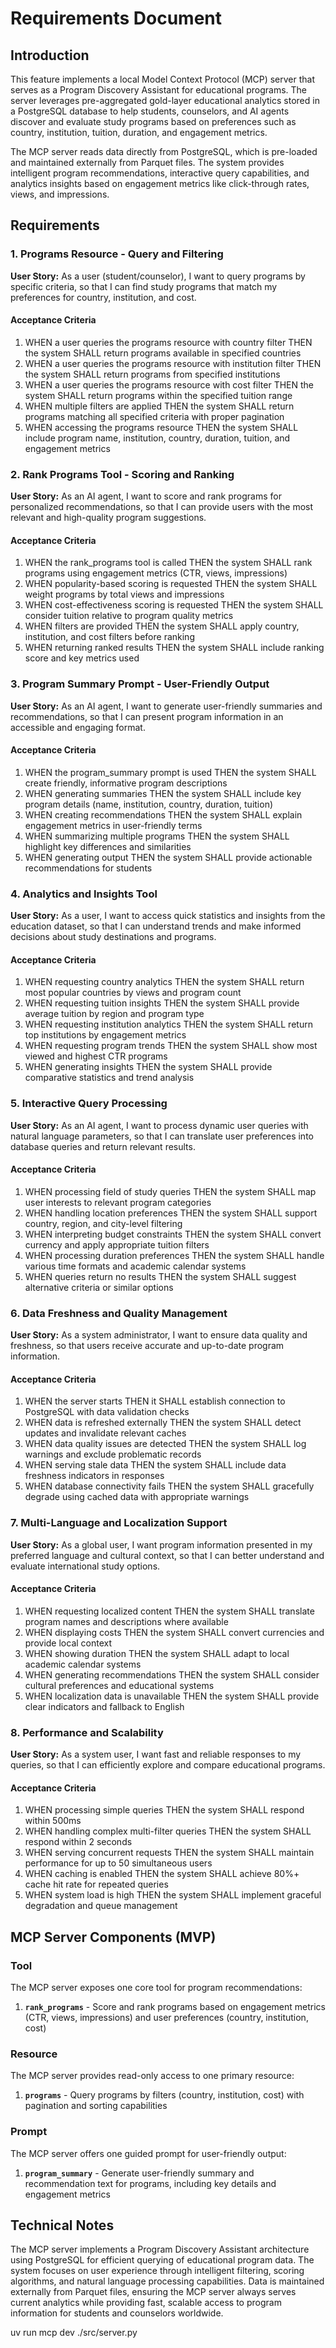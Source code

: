 # Requirements Document

## Introduction

This feature implements a local Model Context Protocol (MCP) server that serves as a Program Discovery Assistant for educational programs. The server leverages pre-aggregated gold-layer educational analytics stored in a PostgreSQL database to help students, counselors, and AI agents discover and evaluate study programs based on preferences such as country, institution, tuition, duration, and engagement metrics.

The MCP server reads data directly from PostgreSQL, which is pre-loaded and maintained externally from Parquet files. The system provides intelligent program recommendations, interactive query capabilities, and analytics insights based on engagement metrics like click-through rates, views, and impressions.

## Requirements

### 1. Programs Resource - Query and Filtering

**User Story:** As a user (student/counselor), I want to query programs by specific criteria, so that I can find study programs that match my preferences for country, institution, and cost.

#### Acceptance Criteria

1. WHEN a user queries the programs resource with country filter THEN the system SHALL return programs available in specified countries
2. WHEN a user queries the programs resource with institution filter THEN the system SHALL return programs from specified institutions
3. WHEN a user queries the programs resource with cost filter THEN the system SHALL return programs within the specified tuition range
4. WHEN multiple filters are applied THEN the system SHALL return programs matching all specified criteria with proper pagination
5. WHEN accessing the programs resource THEN the system SHALL include program name, institution, country, duration, tuition, and engagement metrics

### 2. Rank Programs Tool - Scoring and Ranking

**User Story:** As an AI agent, I want to score and rank programs for personalized recommendations, so that I can provide users with the most relevant and high-quality program suggestions.

#### Acceptance Criteria

1. WHEN the rank_programs tool is called THEN the system SHALL rank programs using engagement metrics (CTR, views, impressions)
2. WHEN popularity-based scoring is requested THEN the system SHALL weight programs by total views and impressions
3. WHEN cost-effectiveness scoring is requested THEN the system SHALL consider tuition relative to program quality metrics
4. WHEN filters are provided THEN the system SHALL apply country, institution, and cost filters before ranking
5. WHEN returning ranked results THEN the system SHALL include ranking score and key metrics used

### 3. Program Summary Prompt - User-Friendly Output

**User Story:** As an AI agent, I want to generate user-friendly summaries and recommendations, so that I can present program information in an accessible and engaging format.

#### Acceptance Criteria

1. WHEN the program_summary prompt is used THEN the system SHALL create friendly, informative program descriptions
2. WHEN generating summaries THEN the system SHALL include key program details (name, institution, country, duration, tuition)
3. WHEN creating recommendations THEN the system SHALL explain engagement metrics in user-friendly terms
4. WHEN summarizing multiple programs THEN the system SHALL highlight key differences and similarities
5. WHEN generating output THEN the system SHALL provide actionable recommendations for students

### 4. Analytics and Insights Tool

**User Story:** As a user, I want to access quick statistics and insights from the education dataset, so that I can understand trends and make informed decisions about study destinations and programs.

#### Acceptance Criteria

1. WHEN requesting country analytics THEN the system SHALL return most popular countries by views and program count
2. WHEN requesting tuition insights THEN the system SHALL provide average tuition by region and program type
3. WHEN requesting institution analytics THEN the system SHALL return top institutions by engagement metrics
4. WHEN requesting program trends THEN the system SHALL show most viewed and highest CTR programs
5. WHEN generating insights THEN the system SHALL provide comparative statistics and trend analysis

### 5. Interactive Query Processing

**User Story:** As an AI agent, I want to process dynamic user queries with natural language parameters, so that I can translate user preferences into database queries and return relevant results.

#### Acceptance Criteria

1. WHEN processing field of study queries THEN the system SHALL map user interests to relevant program categories
2. WHEN handling location preferences THEN the system SHALL support country, region, and city-level filtering
3. WHEN interpreting budget constraints THEN the system SHALL convert currency and apply appropriate tuition filters
4. WHEN processing duration preferences THEN the system SHALL handle various time formats and academic calendar systems
5. WHEN queries return no results THEN the system SHALL suggest alternative criteria or similar options

### 6. Data Freshness and Quality Management

**User Story:** As a system administrator, I want to ensure data quality and freshness, so that users receive accurate and up-to-date program information.

#### Acceptance Criteria

1. WHEN the server starts THEN it SHALL establish connection to PostgreSQL with data validation checks
2. WHEN data is refreshed externally THEN the system SHALL detect updates and invalidate relevant caches
3. WHEN data quality issues are detected THEN the system SHALL log warnings and exclude problematic records
4. WHEN serving stale data THEN the system SHALL include data freshness indicators in responses
5. WHEN database connectivity fails THEN the system SHALL gracefully degrade using cached data with appropriate warnings

### 7. Multi-Language and Localization Support

**User Story:** As a global user, I want program information presented in my preferred language and cultural context, so that I can better understand and evaluate international study options.

#### Acceptance Criteria

1. WHEN requesting localized content THEN the system SHALL translate program names and descriptions where available
2. WHEN displaying costs THEN the system SHALL convert currencies and provide local context
3. WHEN showing duration THEN the system SHALL adapt to local academic calendar systems
4. WHEN generating recommendations THEN the system SHALL consider cultural preferences and educational systems
5. WHEN localization data is unavailable THEN the system SHALL provide clear indicators and fallback to English

### 8. Performance and Scalability

**User Story:** As a system user, I want fast and reliable responses to my queries, so that I can efficiently explore and compare educational programs.

#### Acceptance Criteria

1. WHEN processing simple queries THEN the system SHALL respond within 500ms
2. WHEN handling complex multi-filter queries THEN the system SHALL respond within 2 seconds
3. WHEN serving concurrent requests THEN the system SHALL maintain performance for up to 50 simultaneous users
4. WHEN caching is enabled THEN the system SHALL achieve 80%+ cache hit rate for repeated queries
5. WHEN system load is high THEN the system SHALL implement graceful degradation and queue management

## MCP Server Components (MVP)

### Tool
The MCP server exposes one core tool for program recommendations:

1. **`rank_programs`** - Score and rank programs based on engagement metrics (CTR, views, impressions) and user preferences (country, institution, cost)

### Resource
The MCP server provides read-only access to one primary resource:

1. **`programs`** - Query programs by filters (country, institution, cost) with pagination and sorting capabilities

### Prompt
The MCP server offers one guided prompt for user-friendly output:

1. **`program_summary`** - Generate user-friendly summary and recommendation text for programs, including key details and engagement metrics

## Technical Notes

The MCP server implements a Program Discovery Assistant architecture using PostgreSQL for efficient querying of educational program data. The system focuses on user experience through intelligent filtering, scoring algorithms, and natural language processing capabilities. Data is maintained externally from Parquet files, ensuring the MCP server always serves current analytics while providing fast, scalable access to program information for students and counselors worldwide.


 uv run mcp dev ./src/server.py